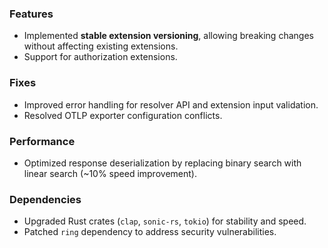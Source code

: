 ### Features
- Implemented **stable extension versioning**, allowing breaking changes without affecting existing extensions.
- Support for authorization extensions.

### Fixes
- Improved error handling for resolver API and extension input validation.
- Resolved OTLP exporter configuration conflicts.

### Performance
- Optimized response deserialization by replacing binary search with linear search (~10% speed improvement).

### Dependencies
- Upgraded Rust crates (`clap`, `sonic-rs`, `tokio`) for stability and speed.
- Patched `ring` dependency to address security vulnerabilities.
